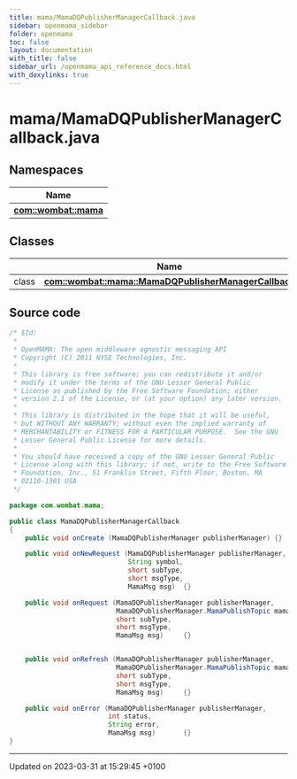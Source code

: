 ```yaml
---
title: mama/MamaDQPublisherManagerCallback.java
sidebar: openmama_sidebar
folder: openmama
toc: false
layout: documentation
with_title: false
sidebar_url: /openmama_api_reference_docs.html
with_doxylinks: true
---
```


# mama/MamaDQPublisherManagerCallback.java



## Namespaces

| Name           |
| -------------- |
| **[com::wombat::mama](namespacecom_1_1wombat_1_1mama.html)**  |

## Classes

|                | Name           |
| -------------- | -------------- |
| class | **[com::wombat::mama::MamaDQPublisherManagerCallback](classcom_1_1wombat_1_1mama_1_1MamaDQPublisherManagerCallback.html)**  |




## Source code

```java
/* $Id:
 *
 * OpenMAMA: The open middleware agnostic messaging API
 * Copyright (C) 2011 NYSE Technologies, Inc.
 *
 * This library is free software; you can redistribute it and/or
 * modify it under the terms of the GNU Lesser General Public
 * License as published by the Free Software Foundation; either
 * version 2.1 of the License, or (at your option) any later version.
 *
 * This library is distributed in the hope that it will be useful,
 * but WITHOUT ANY WARRANTY; without even the implied warranty of
 * MERCHANTABILITY or FITNESS FOR A PARTICULAR PURPOSE.  See the GNU
 * Lesser General Public License for more details.
 *
 * You should have received a copy of the GNU Lesser General Public
 * License along with this library; if not, write to the Free Software
 * Foundation, Inc., 51 Franklin Street, Fifth Floor, Boston, MA
 * 02110-1301 USA
 */

package com.wombat.mama;

public class MamaDQPublisherManagerCallback
{
    public void onCreate (MamaDQPublisherManager publisherManager) {}

    public void onNewRequest (MamaDQPublisherManager publisherManager,
                              String symbol, 
                              short subType, 
                              short msgType, 
                              MamaMsg msg)  {}

    public void onRequest (MamaDQPublisherManager publisherManager,
                           MamaDQPublisherManager.MamaPublishTopic mamaPublishTopic, 
                           short subType, 
                           short msgType, 
                           MamaMsg msg)     {}


    public void onRefresh (MamaDQPublisherManager publisherManager,
                           MamaDQPublisherManager.MamaPublishTopic mamaPublishTopic, 
                           short subType, 
                           short msgType, 
                           MamaMsg msg)     {}

    public void onError (MamaDQPublisherManager publisherManager, 
                         int status,
                         String error, 
                         MamaMsg msg)       {}
}
```


-------------------------------

Updated on 2023-03-31 at 15:29:45 +0100
